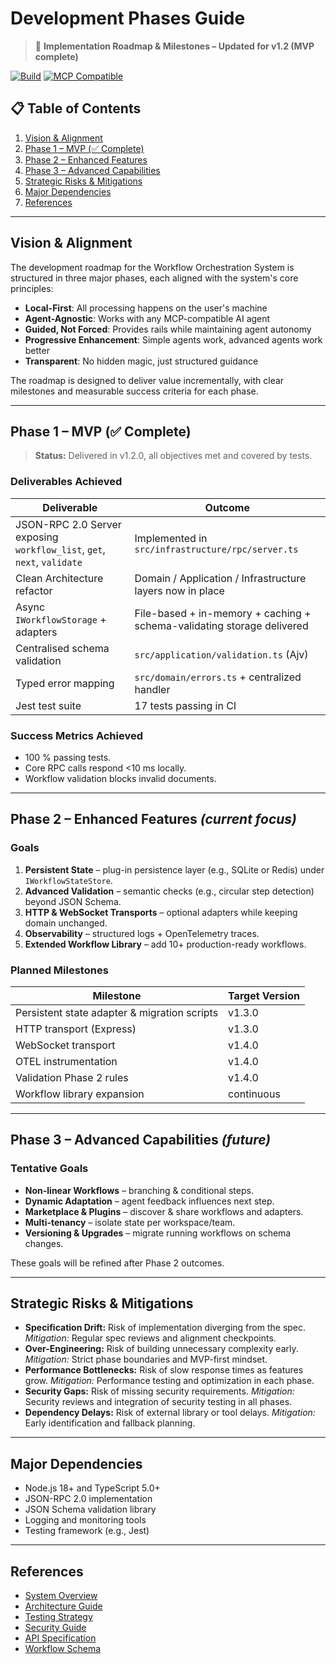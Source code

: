 # Development Phases Guide

> 📅 **Implementation Roadmap & Milestones – Updated for v1.2 (MVP complete)**

[![Build](https://img.shields.io/github/actions/workflow/status/yourusername/workflow-orchestration/ci.yml?branch=main)]()
[![MCP Compatible](https://img.shields.io/badge/MCP-compatible-purple.svg)](https://modelcontextprotocol.org)

## 📋 Table of Contents

1. [Vision & Alignment](#vision--alignment)
2. [Phase 1 – MVP (✅ Complete)](#phase-1--mvp--complete)
3. [Phase 2 – Enhanced Features](#phase-2--enhanced-features)
4. [Phase 3 – Advanced Capabilities](#phase-3--advanced-capabilities)
5. [Strategic Risks & Mitigations](#strategic-risks--mitigations)
6. [Major Dependencies](#major-dependencies)
7. [References](#references)

---

## Vision & Alignment

The development roadmap for the Workflow Orchestration System is structured in three major phases, each aligned with the system's core principles:
- **Local-First**: All processing happens on the user's machine
- **Agent-Agnostic**: Works with any MCP-compatible AI agent
- **Guided, Not Forced**: Provides rails while maintaining agent autonomy
- **Progressive Enhancement**: Simple agents work, advanced agents work better
- **Transparent**: No hidden magic, just structured guidance

The roadmap is designed to deliver value incrementally, with clear milestones and measurable success criteria for each phase.

---

## Phase 1 – MVP (✅ Complete)

> **Status:** Delivered in v1.2.0, all objectives met and covered by tests.

### Deliverables Achieved
| Deliverable | Outcome |
|-------------|---------|
| JSON-RPC 2.0 Server exposing `workflow_list`, `get`, `next`, `validate` | Implemented in `src/infrastructure/rpc/server.ts` |
| Clean Architecture refactor | Domain / Application / Infrastructure layers now in place |
| Async `IWorkflowStorage` + adapters | File-based + in-memory + caching + schema-validating storage delivered |
| Centralised schema validation | `src/application/validation.ts` (Ajv) |
| Typed error mapping | `src/domain/errors.ts` + centralized handler |
| Jest test suite | 17 tests passing in CI |

### Success Metrics Achieved
* 100 % passing tests.  
* Core RPC calls respond <10 ms locally.  
* Workflow validation blocks invalid documents.

---

## Phase 2 – Enhanced Features *(current focus)*

### Goals
1. **Persistent State** – plug-in persistence layer (e.g., SQLite or Redis) under `IWorkflowStateStore`.
2. **Advanced Validation** – semantic checks (e.g., circular step detection) beyond JSON Schema.
3. **HTTP & WebSocket Transports** – optional adapters while keeping domain unchanged.
4. **Observability** – structured logs + OpenTelemetry traces.
5. **Extended Workflow Library** – add 10+ production-ready workflows.

### Planned Milestones
| Milestone | Target Version |
|-----------|---------------|
| Persistent state adapter & migration scripts | v1.3.0 |
| HTTP transport (Express) | v1.3.0 |
| WebSocket transport | v1.4.0 |
| OTEL instrumentation | v1.4.0 |
| Validation Phase 2 rules | v1.4.0 |
| Workflow library expansion | continuous |

---

## Phase 3 – Advanced Capabilities *(future)*

### Tentative Goals
* **Non-linear Workflows** – branching & conditional steps.
* **Dynamic Adaptation** – agent feedback influences next step.
* **Marketplace & Plugins** – discover & share workflows and adapters.
* **Multi-tenancy** – isolate state per workspace/team.
* **Versioning & Upgrades** – migrate running workflows on schema changes.

These goals will be refined after Phase 2 outcomes.

---

## Strategic Risks & Mitigations

- **Specification Drift:** Risk of implementation diverging from the spec. _Mitigation:_ Regular spec reviews and alignment checkpoints.
- **Over-Engineering:** Risk of building unnecessary complexity early. _Mitigation:_ Strict phase boundaries and MVP-first mindset.
- **Performance Bottlenecks:** Risk of slow response times as features grow. _Mitigation:_ Performance testing and optimization in each phase.
- **Security Gaps:** Risk of missing security requirements. _Mitigation:_ Security reviews and integration of security testing in all phases.
- **Dependency Delays:** Risk of external library or tool delays. _Mitigation:_ Early identification and fallback planning.

---

## Major Dependencies

- Node.js 18+ and TypeScript 5.0+
- JSON-RPC 2.0 implementation
- JSON Schema validation library
- Logging and monitoring tools
- Testing framework (e.g., Jest)

---

## References

- [System Overview](../workflow-orchestration-mcp-overview.md)
- [Architecture Guide](02-architecture.md)
- [Testing Strategy](04-testing-strategy.md)
- [Security Guide](05-security-guide.md)
- [API Specification](../spec/mcp-api-v1.0.md)
- [Workflow Schema](../spec/workflow.schema.json) 